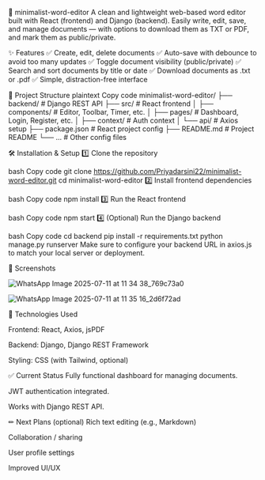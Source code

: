 📝 minimalist-word-editor
A clean and lightweight web-based word editor built with React (frontend) and Django (backend).
Easily write, edit, save, and manage documents — with options to download them as TXT or PDF, and mark them as public/private.


✨ Features
✅ Create, edit, delete documents
✅ Auto-save with debounce to avoid too many updates
✅ Toggle document visibility (public/private)
✅ Search and sort documents by title or date
✅ Download documents as .txt or .pdf
✅ Simple, distraction-free interface


🚀 Project Structure
plaintext
Copy code
minimalist-word-editor/
├── backend/           # Django REST API
├── src/               # React frontend
│   ├── components/    # Editor, Toolbar, Timer, etc.
│   ├── pages/         # Dashboard, Login, Register, etc.
│   ├── context/       # Auth context
│   └── api/           # Axios setup
├── package.json       # React project config
├── README.md          # Project README
└── ...                # Other config files


🛠 Installation & Setup
1️⃣ Clone the repository


bash
Copy code
git clone https://github.com/Priyadarsini22/minimalist-word-editor.git
cd minimalist-word-editor
2️⃣ Install frontend dependencies


bash
Copy code
npm install
3️⃣ Run the React frontend

bash
Copy code
npm start
4️⃣ (Optional) Run the Django backend


bash
Copy code
cd backend
pip install -r requirements.txt
python manage.py runserver
Make sure to configure your backend URL in axios.js to match your local server or deployment.


📸 Screenshots

![WhatsApp Image 2025-07-11 at 11 34 38_769c73a0](https://github.com/user-attachments/assets/f260161f-db64-4ec0-96cd-6a702a3b3543)


![WhatsApp Image 2025-07-11 at 11 35 16_2d6f72ad](https://github.com/user-attachments/assets/a30f71d3-fa52-4ffa-8274-e95b31cdb240)



🧩 Technologies Used

Frontend: React, Axios, jsPDF

Backend: Django, Django REST Framework

Styling: CSS (with Tailwind, optional)

✅ Current Status
Fully functional dashboard for managing documents.

JWT authentication integrated.

Works with Django REST API.

✏ Next Plans (optional)
Rich text editing (e.g., Markdown)

Collaboration / sharing

User profile settings

Improved UI/UX



